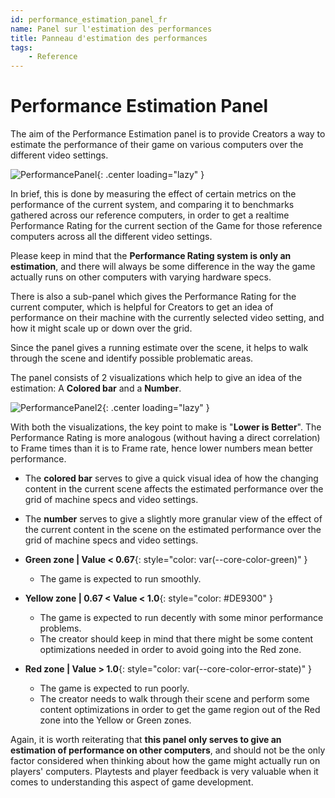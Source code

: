 ```yaml
---
id: performance_estimation_panel_fr
name: Panel sur l'estimation des performances
title: Panneau d'estimation des performances
tags:
    - Reference
---
```


# Performance Estimation Panel

The aim of the Performance Estimation panel is to provide Creators a way to estimate the performance of their game on various computers over the different video settings.

![PerformancePanel](../img/getting_started/performance_panel.png){: .center loading="lazy" }

In brief, this is done by measuring the effect of certain metrics on the performance of the current system, and comparing it to benchmarks gathered across our reference computers, in order to get a realtime Performance Rating for the current section of the Game for those reference computers across all the different video settings.

Please keep in mind that the **Performance Rating system is only an estimation**, and there will always be some difference in the way the game actually runs on other computers with varying hardware specs.

There is also a sub-panel which gives the Performance Rating for the current computer, which is helpful for Creators to get an idea of performance on their machine with the currently selected video setting, and how it might scale up or down over the grid.

Since the panel gives a running estimate over the scene, it helps to walk through the scene and identify possible problematic areas.

The panel consists of 2 visualizations which help to give an idea of the estimation: A **Colored bar** and a **Number**.

![PerformancePanel2](../img/getting_started/performance_panel_2.png){: .center loading="lazy" }

With both the visualizations, the key point to make is "**Lower is Better**". The Performance Rating is more analogous (without having a direct correlation) to Frame times than it is to Frame rate, hence lower numbers mean better performance.

- The **colored bar** serves to give a quick visual idea of how the changing content in the current scene affects the estimated performance over the grid of machine specs and video settings.

- The **number** serves to give a slightly more granular view of the effect of the current content in the scene on the estimated performance over the grid of machine specs and video settings.

- **Green zone | Value < 0.67**{: style="color: var(--core-color-green)" }

    - The game is expected to run smoothly.

- **Yellow zone | 0.67 < Value < 1.0**{: style="color: #DE9300" }

    - The game is expected to run decently with some minor performance problems.
    - The creator should keep in mind that there might be some content optimizations needed in order to avoid going into the Red zone.

- **Red zone | Value > 1.0**{: style="color: var(--core-color-error-state)" }

    - The game is expected to run poorly.
    - The creator needs to walk through their scene and perform some content optimizations in order to get the game region out of the Red zone into the Yellow or Green zones.

Again, it is worth reiterating that **this panel only serves to give an estimation of performance on other computers**, and should not be the only factor considered when thinking about how the game might actually run on players' computers. Playtests and player feedback is very valuable when it comes to understanding this aspect of game development.
